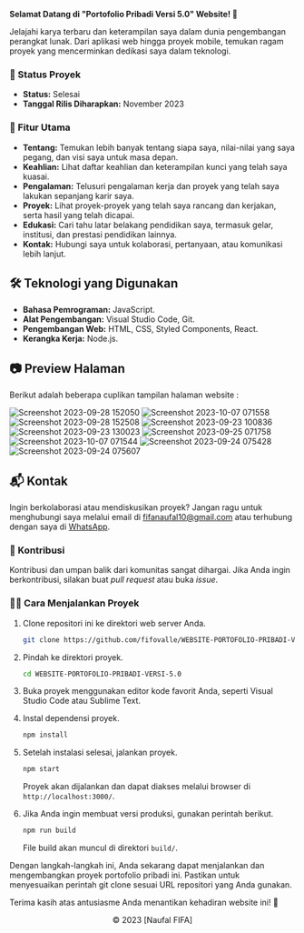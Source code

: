 **Selamat Datang di "Portofolio Pribadi Versi 5.0" Website! 🚀**

Jelajahi karya terbaru dan keterampilan saya dalam dunia pengembangan perangkat lunak. Dari aplikasi web hingga proyek mobile, temukan ragam proyek yang mencerminkan dedikasi saya dalam teknologi.

### 🚧 Status Proyek

- **Status:** Selesai
- **Tanggal Rilis Diharapkan:** November 2023

### 🚀 Fitur Utama

- **Tentang:** Temukan lebih banyak tentang siapa saya, nilai-nilai yang saya pegang, dan visi saya untuk masa depan.
- **Keahlian:** Lihat daftar keahlian dan keterampilan kunci yang telah saya kuasai.
- **Pengalaman:** Telusuri pengalaman kerja dan proyek yang telah saya lakukan sepanjang karir saya.
- **Proyek:** Lihat proyek-proyek yang telah saya rancang dan kerjakan, serta hasil yang telah dicapai.
- **Edukasi:** Cari tahu latar belakang pendidikan saya, termasuk gelar, institusi, dan prestasi pendidikan lainnya.
- **Kontak:** Hubungi saya untuk kolaborasi, pertanyaan, atau komunikasi lebih lanjut.

## 🛠️ Teknologi yang Digunakan

- **Bahasa Pemrograman:** JavaScript.
- **Alat Pengembangan:** Visual Studio Code, Git.
- **Pengembangan Web:** HTML, CSS, Styled Components, React.
- **Kerangka Kerja:** Node.js.

## 📷 Preview Halaman

Berikut adalah beberapa cuplikan tampilan halaman website :

![Screenshot 2023-09-28 152050](https://github.com/fifovalle/WEBSITE-PORTOFOLIO-PRIBADI-VERSI-5.0/assets/90078068/75eeb047-e552-4802-822d-c10a365fa485)
![Screenshot 2023-10-07 071558](https://github.com/fifovalle/WEBSITE-PORTOFOLIO-PRIBADI-VERSI-5.0/assets/90078068/baea0a05-f636-4d08-b9dd-fb8e36fccc0b)
![Screenshot 2023-09-28 152508](https://github.com/fifovalle/WEBSITE-PORTOFOLIO-PRIBADI-VERSI-5.0/assets/90078068/6ad5b810-1d23-4ad6-9762-9dcb14aabfb6)
![Screenshot 2023-09-23 100836](https://github.com/fifovalle/WEBSITE-PORTOFOLIO-PRIBADI-VERSI-5.0/assets/90078068/6782a936-d013-44c6-9ccc-4931b58dcd27)
![Screenshot 2023-09-23 130023](https://github.com/fifovalle/WEBSITE-PORTOFOLIO-PRIBADI-VERSI-5.0/assets/90078068/6271f733-9b25-4d50-8822-1610cafe7c52)
![Screenshot 2023-09-25 071758](https://github.com/fifovalle/WEBSITE-PORTOFOLIO-PRIBADI-VERSI-5.0/assets/90078068/7272b4e6-bf1d-48a7-8af5-225888d0e96c)
![Screenshot 2023-10-07 071544](https://github.com/fifovalle/WEBSITE-PORTOFOLIO-PRIBADI-VERSI-5.0/assets/90078068/788ed4c5-7bd3-4759-aedd-b19ac7bc9b28)
![Screenshot 2023-09-24 075428](https://github.com/fifovalle/WEBSITE-PORTOFOLIO-PRIBADI-VERSI-5.0/assets/90078068/1e5a841a-516a-47ba-880e-04a78912ec93)
![Screenshot 2023-09-24 075607](https://github.com/fifovalle/WEBSITE-PORTOFOLIO-PRIBADI-VERSI-5.0/assets/90078068/0daa8b45-1354-45d5-b322-9ed3a53cf9fd)

## 📬 Kontak

Ingin berkolaborasi atau mendiskusikan proyek? Jangan ragu untuk menghubungi saya melalui email di [fifanaufal10@gmail.com](mailto:fifanaufal10@gmail.com) atau terhubung dengan saya di [WhatsApp](https://wa.me/+6281223652490).

### 🙏 Kontribusi

Kontribusi dan umpan balik dari komunitas sangat dihargai. Jika Anda ingin berkontribusi, silakan buat _pull request_ atau buka _issue_.

### 👨‍💻 Cara Menjalankan Proyek

1. Clone repositori ini ke direktori web server Anda.

   ```bash
   git clone https://github.com/fifovalle/WEBSITE-PORTOFOLIO-PRIBADI-VERSI-5.0.git
   ```
   
2. Pindah ke direktori proyek.

   ```bash
   cd WEBSITE-PORTOFOLIO-PRIBADI-VERSI-5.0
   ```

3. Buka proyek menggunakan editor kode favorit Anda, seperti Visual Studio Code atau Sublime Text.

4. Instal dependensi proyek.

   ```bash
   npm install
   ```

5. Setelah instalasi selesai, jalankan proyek.

   ```bash
   npm start
   ```

   Proyek akan dijalankan dan dapat diakses melalui browser di `http://localhost:3000/`.

6. Jika Anda ingin membuat versi produksi, gunakan perintah berikut.

   ```bash
   npm run build
   ```

   File build akan muncul di direktori `build/`.

Dengan langkah-langkah ini, Anda sekarang dapat menjalankan dan mengembangkan proyek portofolio pribadi ini. Pastikan untuk menyesuaikan perintah git clone sesuai URL repositori yang Anda gunakan.

Terima kasih atas antusiasme Anda menantikan kehadiran website ini! 🙌

<div align="center">
  &copy; 2023 [Naufal FIFA]
</div>
